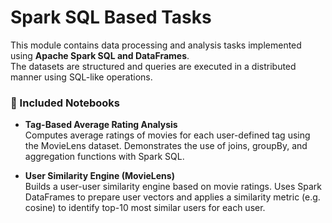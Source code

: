 # Spark SQL Based Tasks

This module contains data processing and analysis tasks implemented using **Apache Spark SQL and DataFrames**.  
The datasets are structured and queries are executed in a distributed manner using SQL-like operations.

### 📌 Included Notebooks

- **Tag-Based Average Rating Analysis**  
  Computes average ratings of movies for each user-defined tag using the MovieLens dataset. Demonstrates the use of joins, groupBy, and aggregation functions with Spark SQL.

- **User Similarity Engine (MovieLens)**  
  Builds a user-user similarity engine based on movie ratings. Uses Spark DataFrames to prepare user vectors and applies a similarity metric (e.g. cosine) to identify top-10 most similar users for each user.
